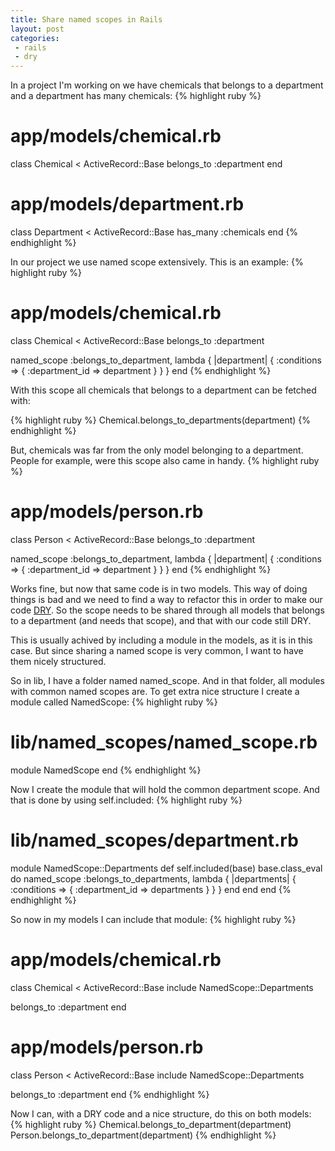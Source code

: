 ```yaml
---
title: Share named scopes in Rails
layout: post
categories:
 - rails
 - dry
---
```


In a project I'm working on we have chemicals that belongs to a
department and a department has many chemicals:
{% highlight ruby %}
# app/models/chemical.rb
class Chemical < ActiveRecord::Base
  belongs_to :department
end

# app/models/department.rb
class Department < ActiveRecord::Base
  has_many :chemicals
end
{% endhighlight %}

In our project we use named scope extensively. This is an example:
{% highlight ruby %}
# app/models/chemical.rb
class Chemical < ActiveRecord::Base
  belongs_to :department

  named_scope :belongs_to_department, lambda { |department| { :conditions => { :department_id => department } } }
end
{% endhighlight %}

With this scope all chemicals that belongs to a department can be
fetched with:

{% highlight ruby %}
Chemical.belongs_to_departments(department)
{% endhighlight %}

But, chemicals was far from the only model belonging to a
department. People for example, were this scope also came in handy.
{% highlight ruby %}
# app/models/person.rb
class Person < ActiveRecord::Base
  belongs_to :department

  named_scope :belongs_to_department, lambda { |department| { :conditions => { :department_id => department } } }
end
{% endhighlight %}

Works fine, but now that same code is in two models. This way of doing
things is bad and we need to find a way to refactor this in order to
make our code
[DRY](http://en.wikipedia.org/wiki/Don%27t_repeat_yourself). So the
scope needs to be shared through all models that belongs to a
department (and needs that scope), and that with our code still DRY.

This is usually achived by including a module in the models, as it is
in this case. But since sharing a named scope is very common, I want
to have them nicely structured.

So in lib, I have a folder named named_scope. And in that folder, all
modules with common named scopes are. To get extra nice structure I
create a module called NamedScope:
{% highlight ruby %}
# lib/named_scopes/named_scope.rb
module NamedScope
end
{% endhighlight %}

Now I create the module that will hold the common department
scope. And that is done by using self.included:
{% highlight ruby %}
# lib/named_scopes/department.rb
module NamedScope::Departments
  def self.included(base)
    base.class_eval do
      named_scope :belongs_to_departments, lambda { |departments| { :conditions => { :department_id => departments } } }
    end
  end
end
{% endhighlight %}

So now in my models I can include that module:
{% highlight ruby %}
# app/models/chemical.rb
class Chemical < ActiveRecord::Base
  include NamedScope::Departments

  belongs_to :department
end

# app/models/person.rb
class Person < ActiveRecord::Base
  include NamedScope::Departments

  belongs_to :department
end
{% endhighlight %}

Now I can, with a DRY code and a nice structure, do this on both
models:
{% highlight ruby %}
Chemical.belongs_to_department(department)
Person.belongs_to_department(department)
{% endhighlight %}
